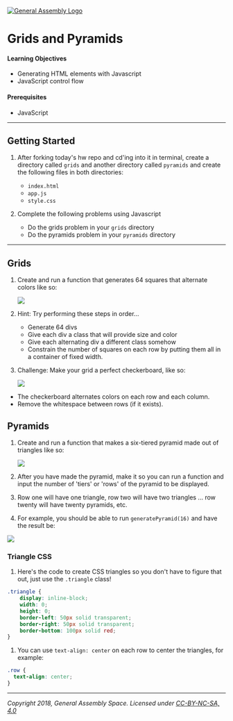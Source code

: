 [![General Assembly Logo](https://camo.githubusercontent.com/1a91b05b8f4d44b5bbfb83abac2b0996d8e26c92/687474703a2f2f692e696d6775722e636f6d2f6b6538555354712e706e67)](https://generalassemb.ly)

# Grids and Pyramids

#### Learning Objectives

- Generating HTML elements with Javascript
- JavaScript control flow

#### Prerequisites

- JavaScript

---

## Getting Started

1. After forking today's hw repo and cd'ing into it in terminal, create a directory called `grids` and another directory called `pyramids` and create the following files in both directories:

	- `index.html`
	- `app.js`
	- `style.css`

1. Complete the following problems using Javascript

	- Do the grids problem in your `grids` directory
	- Do the pyramids problem in your `pyramids` directory

---

## Grids

1. Create and run a function that generates 64 squares that alternate colors like so:

	![](https://i.imgur.com/y2p7C6N.png)


2. Hint: Try performing these steps in order...

	  - Generate 64 divs
	  - Give each div a class that will provide size and color
	  - Give each alternating div a different class somehow
	  - Constrain the number of squares on each row by putting them all in a container of fixed width.

3. Challenge: Make your grid a perfect checkerboard, like so:

	![](https://i.imgur.com/7UfIlHR.png)


  - The checkerboard alternates colors on each row and each column.
  - Remove the whitespace between rows (if it exists).

## Pyramids

1. Create and run a function that makes a six-tiered pyramid made out of triangles like so:

	![](https://i.imgur.com/S0zDk0h.png)


  1. After you have made the pyramid, make it so you can run a function and input the number of 'tiers' or 'rows' of the pyramid to be displayed.
  1. Row one will have one triangle, row two will have two triangles ... row twenty will have twenty pyramids, etc.
  1. For example, you should be able to run `generatePyramid(16)` and have the result be:

![](https://i.imgur.com/O2IeAu6.png)

### Triangle CSS

1. Here's the code to create CSS triangles so you don't have to figure that out, just use the `.triangle` class!

```css
.triangle {
	display: inline-block;
	width: 0;
	height: 0;
	border-left: 50px solid transparent;
	border-right: 50px solid transparent;
	border-bottom: 100px solid red;
}
```

1. You can use `text-align: center` on each row to center the triangles, for example:

```css
.row {
  text-align: center;
}
```

---

*Copyright 2018, General Assembly Space. Licensed under [CC-BY-NC-SA, 4.0](https://creativecommons.org/licenses/by-nc-sa/4.0/)*
